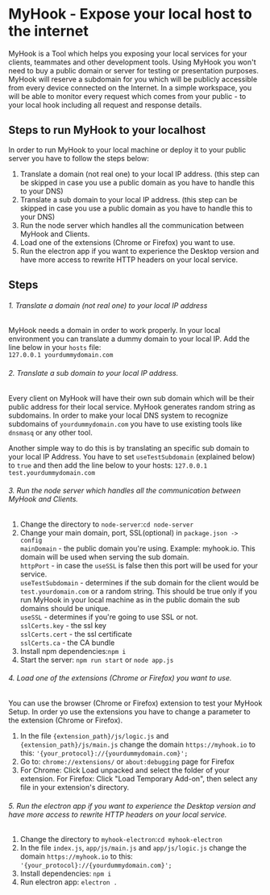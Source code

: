 # MyHook - Expose your local host to the internet
MyHook is a Tool which helps you exposing your local services for your clients, 
teammates and other development tools. Using MyHook you won't need to buy a public 
domain or server for testing or presentation purposes. MyHook will reserve a subdomain 
for you which will be publicly accessible from every device connected on the Internet. 
In a simple workspace, you will be able to monitor every request which comes from your public - to your local hook 
including all request and response details. 

## Steps to run MyHook to your localhost

In order to run MyHook to your local machine or deploy it to your public server you have to follow the steps below:
1. Translate a domain (not real one) to your local IP address. (this step can be skipped in case you use a public domain as you have to handle this to your DNS)
2. Translate a sub domain to your local IP address. (this step can be skipped in case you use a public domain as you have to handle this to your DNS)
3. Run the node server which handles all the communication between MyHook and Clients.
4. Load one of the extensions (Chrome or Firefox) you want to use.
5. Run the electron app if you want to experience the Desktop version and have more access to rewrite HTTP headers on your local service.

## Steps

###### 1. Translate a domain (not real one) to your local IP address

MyHook needs a domain in order to work properly. In your local environment you can translate a dummy domain to your
local IP. Add the line below in your `hosts` file:<br>
`127.0.0.1 yourdummydomain.com`

###### 2. Translate a sub domain to your local IP address.

Every client on MyHook will have their own sub domain which will be their public address for their local service. MyHook generates
random string as subdomains. In order to make your local DNS system to recognize subdomains of `yourdummydomain.com` you have to use
existing tools like `dnsmasq` or any other tool. 

Another simple way to do this is by translating an specific sub domain to your local IP Address. You have to set `useTestSubdomain` (explained below)
to `true` and then add the line below to your hosts:
`127.0.0.1 test.yourdummydomain.com`

###### 3. Run the node server which handles all the communication between MyHook and Clients.

1. Change the directory to `node-server`:`cd node-server`
2. Change your main domain, port, SSL(optional) in `package.json -> config`<br>
    `mainDomain` - the public domain you're using. Example: myhook.io. This domain will be used when serving the sub domain.<br>
    `httpPort` - in case the `useSSL` is false then this port will be used for your service.<br>
    `useTestSubdomain` - determines if the sub domain for the client would be `test.yourdomain.com` or a random string. This should be true
    only if you run MyHook in your local machine as in the public domain the sub domains should be unique.<br>
    `useSSL` - determines if you're going to use SSL or not.<br>
    `sslCerts.key` - the ssl key<br>
    `sslCerts.cert` - the ssl certificate<br>
    `sslCerts.ca` - the CA bundle<br>
3. Install npm dependencies:`npm i`
4. Start the server: `npm run start` or `node app.js`
    
###### 4. Load one of the extensions (Chrome or Firefox) you want to use.

You can use the browser (Chrome or Firefox) extension to test your MyHook Setup. In order yo use the extensions you have
to change a parameter to the extension (Chrome or Firefox).

1. In the file `{extension_path}/js/logic.js` and `{extension_path}/js/main.js` change the domain `https://myhook.io` to this:
`'{your_protocol}://{yourdummydomain.com}';`
2. Go to: `chrome://extensions/` or `about:debugging` page for Firefox
3. For Chrome: Click Load unpacked and select the folder of your extension. For Firefox: Click "Load Temporary Add-on", then 
select any file in your extension's directory.
                                                                                         
###### 5. Run the electron app if you want to experience the Desktop version and have more access to rewrite HTTP headers on your local service.

1. Change the directory to `myhook-electron`:`cd myhook-electron`
2. In the file `index.js`, `app/js/main.js` and `app/js/logic.js` change the domain `https://myhook.io` to this:
`'{your_protocol}://{yourdummydomain.com}';`
3. Install dependencies: `npm i`
4. Run electron app: `electron .`

